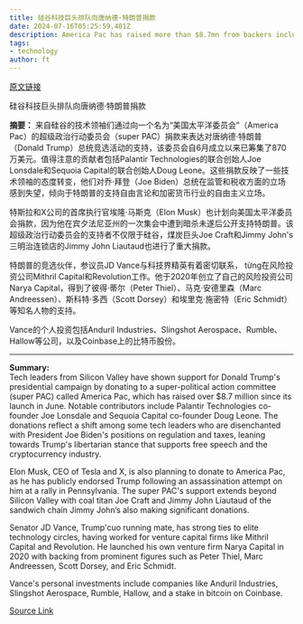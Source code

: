 ```yaml
---
title: 硅谷科技巨头排队向唐纳德·特朗普捐款
date: 2024-07-16T05:25:59.401Z
description: America Pac has raised more than $8.7mn from backers including Palantir’s Joe Lonsdale and Sequoia’s Doug Leone
tags: 
- technology
author: ft
---
```


[原文链接](https://ft.com/content/c1aeef78-590f-4f65-97ff-40f96106254a)

硅谷科技巨头排队向唐纳德·特朗普捐款

**摘要：**
来自硅谷的技术领袖们通过向一个名为“美国太平洋委员会”（America Pac）的超级政治行动委员会（super PAC）捐款来表达对唐纳德·特朗普（Donald Trump）总统竞选活动的支持，该委员会自6月成立以来已筹集了870万美元。值得注意的贡献者包括Palantir Technologies的联合创始人Joe Lonsdale和Sequoia Capital的联合创始人Doug Leone。这些捐款反映了一些技术领袖的态度转变，他们对乔·拜登（Joe Biden）总统在监管和税收方面的立场感到失望，倾向于特朗普的支持自由言论和加密货币行业的自由主义立场。

特斯拉和X公司的首席执行官埃隆·马斯克（Elon Musk）也计划向美国太平洋委员会捐款，因为他在宾夕法尼亚州的一次集会中遭到暗杀未遂后公开支持特朗普。该超级政治行动委员会的支持者不仅限于硅谷，煤炭巨头Joe Craft和Jimmy John's三明治连锁店的Jimmy John Liautaud也进行了重大捐款。

特朗普的竞选伙伴，参议员JD Vance与科技界精英有着密切联系， từng在风险投资公司Mithril Capital和Revolution工作。他于2020年创立了自己的风险投资公司Narya Capital，得到了彼得·蒂尔（Peter Thiel）、马克·安德里森（Marc Andreessen）、斯科特·多西（Scott Dorsey）和埃里克·施密特（Eric Schmidt）等知名人物的支持。

Vance的个人投资包括Anduril Industries、Slingshot Aerospace、Rumble、Hallow等公司，以及Coinbase上的比特币股份。

---

 **Summary:**  
Tech leaders from Silicon Valley have shown support for Donald Trump's presidential campaign by donating to a super-political action committee (super PAC) called America Pac, which has raised over $8.7 million since its launch in June. Notable contributors include Palantir Technologies co-founder Joe Lonsdale and Sequoia Capital co-founder Doug Leone. The donations reflect a shift among some tech leaders who are disenchanted with President Joe Biden's positions on regulation and taxes, leaning towards Trump's libertarian stance that supports free speech and the cryptocurrency industry.

Elon Musk, CEO of Tesla and X, is also planning to donate to America Pac, as he has publicly endorsed Trump following an assassination attempt on him at a rally in Pennsylvania. The super PAC's support extends beyond Silicon Valley with coal titan Joe Craft and Jimmy John Liautaud of the sandwich chain Jimmy John’s also making significant donations.

Senator JD Vance, Trump'cuo running mate, has strong ties to elite technology circles, having worked for venture capital firms like Mithril Capital and Revolution. He launched his own venture firm Narya Capital in 2020 with backing from prominent figures such as Peter Thiel, Marc Andreessen, Scott Dorsey, and Eric Schmidt.

Vance's personal investments include companies like Anduril Industries, Slingshot Aerospace, Rumble, Hallow, and a stake in bitcoin on Coinbase.

[Source Link](https://ft.com/content/c1aeef78-590f-4f65-97ff-40f96106254a)

